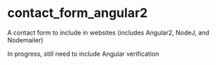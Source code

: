# contact_form_angular2
A contact form to include in websites (includes Angular2, NodeJ, and Nodemailer) 

In progress, still need to include Angular verification  
